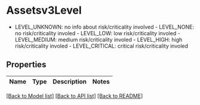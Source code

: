 # Assetsv3Level

- LEVEL_UNKNOWN: no info about risk/criticality involved  - LEVEL_NONE: no risk/criticality involed  - LEVEL_LOW: low risk/criticality involed  - LEVEL_MEDIUM: medium risk/criticality involed  - LEVEL_HIGH: high risk/criticality involed  - LEVEL_CRITICAL: critical risk/criticality involed

## Properties

Name | Type | Description | Notes
------------ | ------------- | ------------- | -------------

[[Back to Model list]](../README.md#documentation-for-models) [[Back to API list]](../README.md#documentation-for-api-endpoints) [[Back to README]](../README.md)


